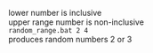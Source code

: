 lower number is inclusive<br>
upper range number is non-inclusive<br>
`random_range.bat 2 4`<br>
produces random numbers 2 or 3
